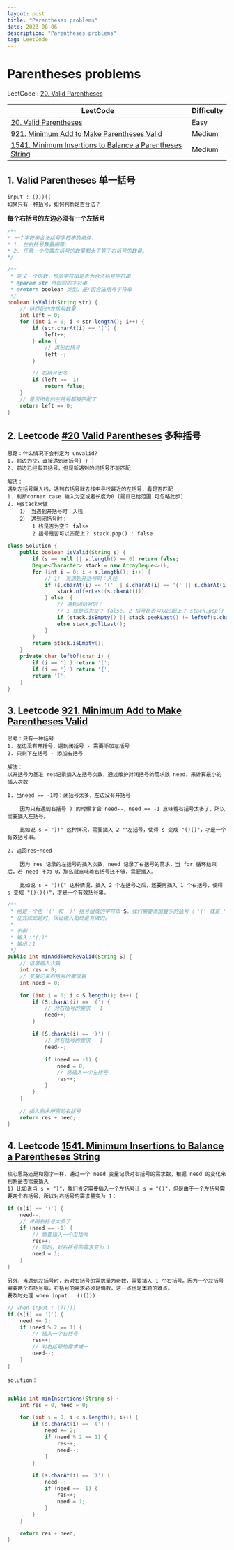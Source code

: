 ```yaml
---
layout: post
title: "Parentheses problems"
date: 2023-08-06
description: "Parentheses problems"
tag: LeetCode
---
```


# Parentheses problems

LeetCode : [20. Valid Parentheses](https://leetcode.com/problems/valid-parentheses/description/)

| LeetCode                                                                                                                                      | Difficulty |
| --------------------------------------------------------------------------------------------------------------------------------------------- | ---------- |
| [20. Valid Parentheses](https://leetcode.com/problems/valid-parentheses/description/)                                                         | Easy       |
| [921. Minimum Add to Make Parentheses Valid](https://leetcode.com/problems/minimum-add-to-make-parentheses-valid/description/)                | Medium     |
| [1541. Minimum Insertions to Balance a Parentheses String](https://leetcode.com/problems/minimum-insertions-to-balance-a-parentheses-string/) | Medium     |

## 1. Valid Parentheses 单一括号

    input : ()))((
    如果只有一种括号，如何判断是否合法？

**每个右括号的左边必须有一个左括号**

<!-- muliti_language -->

```Java
/**
* 一个字符串合法括号字符串的条件:
* 1. 左右括号数量相等;
* 2. 任意一个位置左括号的数量都大于等于右括号的数量。
*/

/**
 * 定义一个函数，检验字符串是否为合法括号字符串
 * @param str 待检验的字符串
 * @return boolean 类型，是/否合法括号字符串
 */
boolean isValid(String str) {
    // 待匹配的左括号数量
    int left = 0;
    for (int i = 0; i < str.length(); i++) {
        if (str.charAt(i) == '(') {
            left++;
        } else {
            // 遇到右括号
            left--;
        }

        // 右括号太多
        if (left == -1)
            return false;
    }
    // 是否所有的左括号都被匹配了
    return left == 0;
}
```

## 2. Leetcode [#20 Valid Parentheses](https://leetcode.com/problems/valid-parentheses/description/) 多种括号

    思路：什么情况下会判定为 unvalid?
    1. 前边为空，直接遇到闭括号} } ]
    2. 前边已经有开括号，但是新遇到的闭括号不能匹配

    解法：
    遇到左括号就入栈，遇到右括号就去栈中寻找最近的左括号，看是否匹配
    1. 判断corner case 输入为空或者长度为0 (题目已给范围 可忽略此步)
    2. 用stack来做
        1） 当遇到开括号时：入栈
        2） 遇到闭括号时：
            1 栈是否为空？ false
            2 括号是否可以匹配上？ stack.pop() : false

<!-- muliti_language -->

```Java
class Solution {
    public boolean isValid(String s) {
        if (s == null || s.length() == 0) return false;
        Deque<Character> stack = new ArrayDeque<>();
        for (int i = 0; i < s.length(); i++) {
            // 1） 当遇到开括号时：入栈
            if (s.charAt(i) == '(' || s.charAt(i) == '{' || s.charAt(i) == '[') {
                stack.offerLast(s.charAt(i));
            } else  {
                // 遇到闭括号时：
                // 1 栈是否为空？ false. 2 括号是否可以匹配上？ stack.pop() : false
                if (stack.isEmpty() || stack.peekLast() != leftOf(s.charAt(i))) return false;
                else stack.pollLast();
            }
        }
        return stack.isEmpty();
    }
    private char leftOf(char i) {
        if (i == ')') return '(';
        if (i == '}') return '{';
        return '[';
    }
}
```

## 3. Leetcode [921. Minimum Add to Make Parentheses Valid](https://leetcode.com/problems/minimum-add-to-make-parentheses-valid/description/)

    思考：只有一种括号
    1. 左边没有开括号，遇到闭括号 - 需要添加左括号
    2. 只剩下左括号 - 添加右括号

    解法：
    以开括号为基准 res记录插入左括号次数，通过维护对闭括号的需求数 need，来计算最小的插入次数

    1. 当need == -1时：闭括号太多，左边没有开括号

        因为只有遇到右括号 ) 的时候才会 need--，need == -1 意味着右括号太多了，所以需要插入左括号。

        比如说 s = "))" 这种情况，需要插入 2 个左括号，使得 s 变成 "()()"，才是一个有效括号串。

    2. 返回res+need

        因为 res 记录的左括号的插入次数，need 记录了右括号的需求，当 for 循环结束后，若 need 不为 0，那么就意味着右括号还不够，需要插入。

        比如说 s = "))(" 这种情况，插入 2 个左括号之后，还要再插入 1 个右括号，使得 s 变成 "()()()"，才是一个有效括号串。

<!-- muliti_language -->

```Java
/**
 * 给定一个由 '(' 和 ')' 括号组成的字符串 S，我们需要添加最少的括号（ '(' 或是 ')'，可以在任何位置），以使得到的括号字符串有效。
 * 在完成此题时，保证输入始终是有效的。
 *
 * 示例：
 * 输入："())"
 * 输出：1
 */
public int minAddToMakeValid(String S) {
    // 记录插入次数
    int res = 0;
    // 变量记录右括号的需求量
    int need = 0;

    for (int i = 0; i < S.length(); i++) {
        if (S.charAt(i) == '(') {
            // 对右括号的需求 + 1
            need++;
        }

        if (S.charAt(i) == ')') {
            // 对右括号的需求 - 1
            need--;

            if (need == -1) {
                need = 0;
                // 需插入一个左括号
                res++;
            }
        }
    }

    // 插入剩余所需的右括号
    return res + need;
}
```

## 4. Leetcode [1541. Minimum Insertions to Balance a Parentheses String](https://leetcode.com/problems/minimum-insertions-to-balance-a-parentheses-string/)

    核心思路还是和刚才一样，通过一个 need 变量记录对右括号的需求数，根据 need 的变化来判断是否需要插入
    1) 比如说当 s = ")"，我们肯定需要插入一个左括号让 s = "()"，但是由于一个左括号需要两个右括号，所以对右括号的需求量变为 1：

<!-- muliti_language -->

```Java
if (s[i] == ')') {
    need--;
    // 说明右括号太多了
    if (need == -1) {
        // 需要插入一个左括号
        res++;
        // 同时，对右括号的需求变为 1
        need = 1;
    }
}

```

    另外，当遇到左括号时，若对右括号的需求量为奇数，需要插入 1 个右括号。因为一个左括号需要两个右括号嘛，右括号的需求必须是偶数，这一点也是本题的难点。
    要及时处理 when input : ()()))

<!-- muliti_language -->

```Java
// when input : ()()))
if (s[i] == '(') {
    need += 2;
    if (need % 2 == 1) {
        // 插入一个右括号
        res++;
        // 对右括号的需求减一
        need--;
    }
}

```

    solution：

<!-- muliti_language -->

```Java

public int minInsertions(String s) {
    int res = 0, need = 0;

    for (int i = 0; i < s.length(); i++) {
        if (s.charAt(i) == '(') {
            need += 2;
            if (need % 2 == 1) {
                res++;
                need--;
            }
        }

        if (s.charAt(i) == ')') {
            need--;
            if (need == -1) {
                res++;
                need = 1;
            }
        }
    }

    return res + need;
}

```

